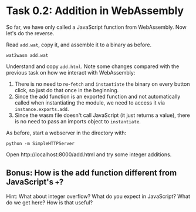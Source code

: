 # Task 0.2: Addition in WebAssembly

So far, we have only called a JavaScript function from WebAssembly. Now let's do the reverse.

Read `add.wat`, copy it, and assemble it to a binary as before.

```
wat2wasm add.wat
```

Understand and copy `add.html`. 
Note some changes compared with the previous task on how we interact with WebAssembly:

1. There is no need to re-`fetch` and `instantiate` the binary on every button click, so just do that once in the beginning.
2. Since the add function is an exported function and not automatically called when instantiating the module, we need to access it via `instance.exports.add`.
3. Since the wasm file doesn't call JavaScript (it just returns a value), there is no need to pass an imports object to `instantiate`.

As before, start a webserver in the directory with:

```
python -m SimpleHTTPServer
```

Open http://localhost:8000/add.html and try some integer additions.

## Bonus: How is the add function different from JavaScript's `+`?

Hint: What about integer overflow? What do you expect in JavaScript? What do we get here? How is that useful?